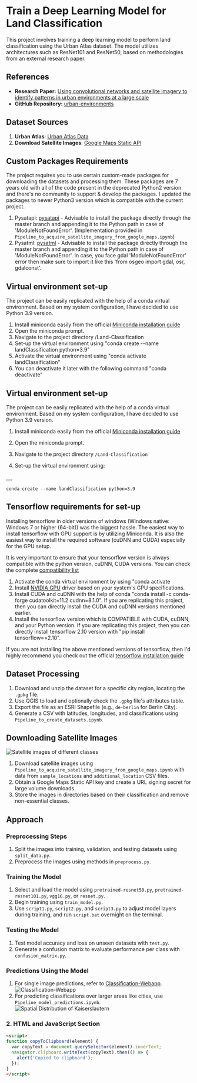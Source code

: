 # Train a Deep Learning Model for Land Classification

This project involves training a deep learning model to perform land classification using the Urban Atlas dataset. The model utilizes architectures such as ResNet101 and ResNet50, based on methodologies from an external research paper.

## References
- **Research Paper:** [Using convolutional networks and satellite imagery to identify patterns in urban environments at a large scale](https://arxiv.org/abs/1704.02965)
- **GitHub Repository:** [urban-environments](https://github.com/adrianalbert/urban-environments)

## Dataset Sources

1. **Urban Atlas**: [Urban Atlas Data](https://www.eea.europa.eu/en/datahub/datahubitem-view/e006507d-15c8-49e6-959c-53b61facd873)
2. **Download Satellite Images**: [Google Maps Static API](https://developers.google.com/maps/documentation/maps-static/overview)

## Custom Packages Requirements
The project requires you to use certain custom-made packages for downloading the datasets and processing them. These packages are 7 years old with all of the code present in the deprecated Python2 version and there's no community to support & develop the packages. I updated the packages to newer Python3 version which is compatible with the current project.  
1. Pysatapi: [pysatapi](https://github.com/manas-1404/pysatapi) - Advisable to install the package directly through the master branch and appending it to the Python path in case of 'ModuleNotFoundError'. (Implementation provided in `Pipeline_to_acquire_satellite_imagery_from_google_maps.ipynb`)
2. Pysatml: [pysatml](https://github.com/manas-1404/pysatml) - Advisable to install the package directly through the master branch and appending it to the Python path in case of 'ModuleNotFoundError'. In case, you face gdal 'ModuleNotFoundError' error then make sure to import it like this 'from osgeo import gdal, osr, gdalconst'.

## Virtual environment set-up
The project can be easily replicated with the help of a conda virtual environment. Based on my system configuration, I have decided to use Python 3.9 version. 

1. Install miniconda easily from the official [Miniconda installation guide](https://docs.anaconda.com/miniconda/)
2. Open the miniconda prompt. 
3. Navigate to the project directory /Land-Classification
3. Set-up the virtual environment using "conda create --name landClassification python=3.9"
4. Activate the virtual environment using "conda activate landClassification"
5. You can deactivate it later with the following command "conda deactivate"

## Virtual environment set-up
The project can be easily replicated with the help of a conda virtual environment. Based on my system configuration, I have decided to use Python 3.9 version. 

1. Install miniconda easily from the official [Miniconda installation guide](https://docs.anaconda.com/miniconda/)
2. Open the miniconda prompt. 
3. Navigate to the project directory `/Land-Classification`
4. Set-up the virtual environment using:

   ```bash
<button onclick="copyToClipboard('#code1')"></button>
<pre><code id="code1">conda create --name landClassification python=3.9</code></pre>


## Tensorflow requirements for set-up
Installing tensorflow in older versions of windows (Windows native: Windows 7 or higher (64-bit)) was the biggest hassle. The easiest way to install tensorflow with GPU support is by utilizing Miniconda. It is also the easiest way to install the required software (cuDNN and CUDA) especially for the GPU setup.

It is very important to ensure that your tensorflow version is always compatible with the python version, cuDNN, CUDA versions. You can check the complete [compatibility list](https://www.tensorflow.org/install/source#gpu)

1. Activate the conda virtual environment by using "conda activate <name of virtual environment>
2. Install [NVIDIA GPU](https://www.nvidia.com/Download/index.aspx) driver based on your system's GPU specifications.
3. Install CUDA and cuDNN with the help of conda "conda install -c conda-forge cudatoolkit=11.2 cudnn=8.1.0". If you are replicating this project, then you can directly install the CUDA and cuDNN versions mentioned earlier.
4. Install the tensorflow version which is COMPATIBLE with CUDA, cuDNN, and your Python version. If you are replicating this project, then you can directly install tensorflow 2.10 version with "pip install tensorflow==2.10".

If you are not installing the above mentioned versions of tensorflow, then I'd highly recommend you check out the official [tensorflow installation guide](https://www.tensorflow.org/install/pip#windows-wsl2_1)

## Dataset Processing

1. Download and unzip the dataset for a specific city region, locating the `.gpkg` file.
2. Use QGIS to load and optionally check the `.gpkg` file's attributes table.
3. Export the file as an ESRI Shapefile (e.g., `de-berlin` for Berlin City).
4. Generate a CSV with latitudes, longitudes, and classifications using `Pipeline_to_create_datasets.ipynb`.

## Downloading Satellite Images

![Satellite images of different classes](<images/urban-atlas-images.png>)

1. Download satellite images using `Pipeline_to_acquire_satellite_imagery_from_google_maps.ipynb` with data from `sample_locations` and `additional_location` CSV files.
2. Obtain a Google Maps Static API key and create a URL signing secret for large volume downloads.
3. Store the images in directories based on their classification and remove non-essential classes.

## Approach

### Preprocessing Steps

1. Split the images into training, validation, and testing datasets using `split_data.py`.
2. Preprocess the images using methods in `preprocess.py`.

### Training the Model

1. Select and load the model using `pretrained-resnet50.py`, `pretrained-resnet101.py`, `vgg16.py`, or `resnet.py`.
2. Begin training using `train_model.py`.
3. Use `script1.py`, `script2.py`, and `script3.py` to adjust model layers during training, and run `script.bat` overnight on the terminal.

### Testing the Model

1. Test model accuracy and loss on unseen datasets with `test.py`.
2. Generate a confusion matrix to evaluate performance per class with `confusion_matrix.py`.

### Predictions Using the Model

1. For single image predictions, refer to [Classification-Webapp](https://github.com/manas-1404/Classification-Webapp).
   ![Classification-Webapp](<images/classification-image.jpeg>)
2. For predicting classifications over larger areas like cities, use `Pipeline_model_predictions.ipynb`.
   ![Spatial Distribution of Kaiserslautern](<images/Spatial%20Distribution%20of%20Predicted%20Classes%20for%20Kaiserslautern.png>)


### 2. HTML and JavaScript Section
```html
<script>
function copyToClipboard(element) {
  var copyText = document.querySelector(element).innerText;
  navigator.clipboard.writeText(copyText).then(() => {
    alert('Copied to clipboard');
  });
}
</script>
```
